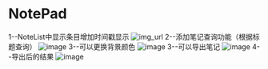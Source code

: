 # NotePad

1--NoteList中显示条目增加时间戳显示
![img_url](https://github.com/ZL040/NotePad/blob/master/demo/1.png)
2--添加笔记查询功能（根据标题查询）
![image](https://github.com/ZL040/NotePad/blob/master/demo/2.png)
3--可以更换背景颜色
![image](https://github.com/ZL040/NotePad/blob/master/demo/3.png)
3--可以导出笔记
![image](https://github.com/ZL040/NotePad/blob/master/demo/4.png)
4--导出后的结果
![image](https://github.com/ZL040/NotePad/blob/master/demo/5.png)
